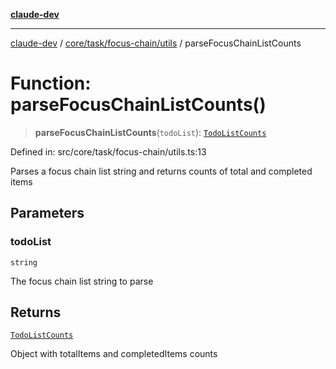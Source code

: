 [**claude-dev**](../../../../../README.md)

***

[claude-dev](../../../../../README.md) / [core/task/focus-chain/utils](../README.md) / parseFocusChainListCounts

# Function: parseFocusChainListCounts()

> **parseFocusChainListCounts**(`todoList`): [`TodoListCounts`](../interfaces/TodoListCounts.md)

Defined in: src/core/task/focus-chain/utils.ts:13

Parses a focus chain list string and returns counts of total and completed items

## Parameters

### todoList

`string`

The focus chain list string to parse

## Returns

[`TodoListCounts`](../interfaces/TodoListCounts.md)

Object with totalItems and completedItems counts
